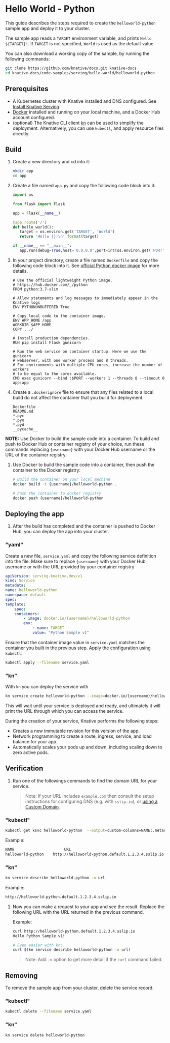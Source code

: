 # Hello World - Python

This guide describes the steps required to create the `helloworld-python` sample
app and deploy it to your cluster.

The sample app reads a `TARGET` environment variable, and prints
`Hello ${TARGET}!`. If `TARGET` is not specified, `World` is used as the default
value.

You can also download a working copy of the sample, by running the following
commands:

```bash
git clone https://github.com/knative/docs.git knative-docs
cd knative-docs/code-samples/serving/hello-world/helloworld-python
```

## Prerequisites

- A Kubernetes cluster with Knative installed and DNS configured. See
  [Install Knative Serving](https://knative.dev/docs/install/serving/install-serving-with-yaml).
- [Docker](https://www.docker.com) installed and running on your local machine,
  and a Docker Hub account configured.
- (optional) The Knative CLI client
  [kn](https://github.com/knative/client/releases) can be used to simplify the
  deployment. Alternatively, you can use `kubectl`, and apply resource files
  directly.

## Build

1. Create a new directory and cd into it:

   ```bash
   mkdir app
   cd app
   ```

1. Create a file named `app.py` and copy the following code block into it:

   ```python
   import os

   from flask import Flask

   app = Flask(__name__)

   @app.route('/')
   def hello_world():
      target = os.environ.get('TARGET', 'World')
      return 'Hello {}!\n'.format(target)

   if __name__ == "__main__":
      app.run(debug=True,host='0.0.0.0',port=int(os.environ.get('PORT', 8080)))

   ```

1. In your project directory, create a file named `Dockerfile` and copy the following code
   block into it. See
   [official Python docker image](https://hub.docker.com/_/python/) for more
   details.

   ```docker
   # Use the official lightweight Python image.
   # https://hub.docker.com/_/python
   FROM python:3.7-slim

   # Allow statements and log messages to immediately appear in the Knative logs
   ENV PYTHONUNBUFFERED True

   # Copy local code to the container image.
   ENV APP_HOME /app
   WORKDIR $APP_HOME
   COPY . ./

   # Install production dependencies.
   RUN pip install Flask gunicorn

   # Run the web service on container startup. Here we use the gunicorn
   # webserver, with one worker process and 8 threads.
   # For environments with multiple CPU cores, increase the number of workers
   # to be equal to the cores available.
   CMD exec gunicorn --bind :$PORT --workers 1 --threads 8 --timeout 0 app:app
   ```

1. Create a `.dockerignore` file to ensure that any files related to a local
   build do not affect the container that you build for deployment.

   ```ignore
   Dockerfile
   README.md
   *.pyc
   *.pyo
   *.pyd
   __pycache__
   ```

  **NOTE:** Use Docker to build the sample code into a container. To build and
  push to Docker Hub or container registry of your choice, run these commands replacing `{username}` with your Docker Hub username or the URL of the container registry.

1. Use Docker to build the sample code into a container, then push the container
   to the Docker registry:

   ```bash
   # Build the container on your local machine
   docker build -t {username}/helloworld-python .

   # Push the container to docker registry
   docker push {username}/helloworld-python
   ```

## Deploying the app

1. After the build has completed and the container is pushed to Docker Hub, you
   can deploy the app into your cluster.


### "yaml"
Create a new file, `service.yaml` and copy the following service
definition into the file. Make sure to replace `{username}` with your
Docker Hub username or with the URL provided by your container registry

```yaml
apiVersion: serving.knative.dev/v1
kind: Service
metadata:
name: helloworld-python
namespace: default
spec:
template:
    spec:
    containers:
        - image: docker.io/{username}/helloworld-python
        env:
            - name: TARGET
            value: "Python Sample v1"
```

Ensure that the container image value in `service.yaml` matches the container
you built in the previous step. Apply the configuration using `kubectl`:

```bash
kubectl apply --filename service.yaml
```

### "kn"
With `kn` you can deploy the service with

```bash
kn service create helloworld-python --image=docker.io/{username}/helloworld-python --env TARGET="Python Sample v1"
```

This will wait until your service is deployed and ready, and ultimately it
will print the URL through which you can access the service.

During the creation of your service, Knative performs the following steps:

- Creates a new immutable revision for this version of the app.
- Network programming to create a route, ingress, service, and load balance
    for your app.
- Automatically scales your pods up and down, including scaling down to zero
    active pods.

## Verification

1. Run one of the followings commands to find the domain URL for your service.
   > Note: If your URL includes `example.com` then consult the setup instructions for
   > configuring DNS (e.g. with `sslip.io`), or [using a Custom Domain](https://knative.dev/docs/serving/using-a-custom-domain).

### "kubectl"

```bash
kubectl get ksvc helloworld-python  --output=custom-columns=NAME:.metadata.name,URL:.status.url
```

Example:

```bash
NAME                      URL
helloworld-python    http://helloworld-python.default.1.2.3.4.sslip.io
```

### "kn"

```bash
kn service describe helloworld-python -o url
```

Example:

```bash
http://helloworld-python.default.1.2.3.4.sslip.io
```




1. Now you can make a request to your app and see the result. Replace the following URL
   with the URL returned in the previous command.

   Example:

   ```bash
   curl http://helloworld-python.default.1.2.3.4.sslip.io
   Hello Python Sample v1!

   # Even easier with kn:
   curl $(kn service describe helloworld-python -o url)
   ```

   > Note: Add `-v` option to get more detail if the `curl` command failed.

## Removing

To remove the sample app from your cluster, delete the service record.

### "kubectl"

```bash
kubectl delete --filename service.yaml
```

### "kn"

```bash
kn service delete helloworld-python
```
